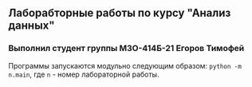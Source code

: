 ## Лаборабторные работы по курсу "Анализ данных"
### Выполнил студент группы М3О-414Б-21 Егоров Тимофей

Программы запускаются модульно следующим образом:
`python -m n.main`, где `n` - номер лабораторной работы.